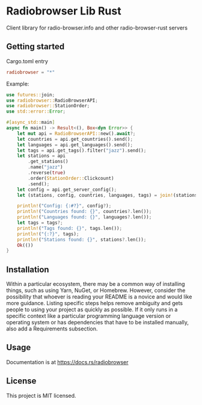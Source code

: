 # Radiobrowser Lib Rust
Client library for radio-browser.info and other radio-browser-rust servers

## Getting started
Cargo.toml entry
```toml
radiobrowser = "*"
```
Example:
```rust
use futures::join;
use radiobrowser::RadioBrowserAPI;
use radiobrowser::StationOrder;
use std::error::Error;

#[async_std::main]
async fn main() -> Result<(), Box<dyn Error>> {
    let mut api = RadioBrowserAPI::new().await?;
    let countries = api.get_countries().send();
    let languages = api.get_languages().send();
    let tags = api.get_tags().filter("jazz").send();
    let stations = api
        .get_stations()
        .name("jazz")
        .reverse(true)
        .order(StationOrder::Clickcount)
        .send();
    let config = api.get_server_config();
    let (stations, config, countries, languages, tags) = join!(stations, config, countries, languages, tags);

    println!("Config: {:#?}", config?);
    println!("Countries found: {}", countries?.len());
    println!("Languages found: {}", languages?.len());
    let tags = tags?;
    println!("Tags found: {}", tags.len());
    println!("{:?}", tags);
    println!("Stations found: {}", stations?.len());
    Ok(())
}
```

## Installation
Within a particular ecosystem, there may be a common way of installing things, such as using Yarn, NuGet, or Homebrew. However, consider the possibility that whoever is reading your README is a novice and would like more guidance. Listing specific steps helps remove ambiguity and gets people to using your project as quickly as possible. If it only runs in a specific context like a particular programming language version or operating system or has dependencies that have to be installed manually, also add a Requirements subsection.

## Usage
Documentation is at https://docs.rs/radiobrowser

## License
This project is MIT licensed.
